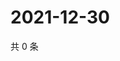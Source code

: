 # 2021-12-30

共 0 条

<!-- BEGIN WEIBO -->
<!-- 最后更新时间 Thu Dec 30 2021 00:22:31 GMT+0800 (China Standard Time) -->

<!-- END WEIBO -->
